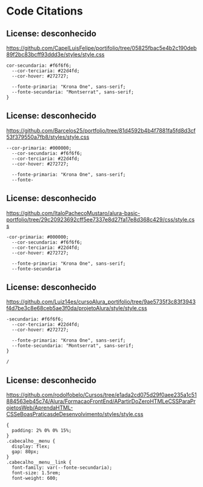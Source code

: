 # Code Citations

## License: desconhecido

https://github.com/CapelLuisFelipe/portifolio/tree/05825fbac5e4b2c190deb89f2bc83bcff93ddd3e/styles/style.css

```
cor-secundaria: #f6f6f6;
  --cor-terciaria: #22d4fd;
  --cor-hover: #272727;

  --fonte-primaria: "Krona One", sans-serif;
  --fonte-secundaria: "Montserrat", sans-serif;
}
```

## License: desconhecido

https://github.com/Barcelos25/portfolio/tree/81d4592b4b4f7881fa5fd8d3cf53f379550a7fb8/styles/style.css

```
--cor-primaria: #000000;
  --cor-secundaria: #f6f6f6;
  --cor-terciaria: #22d4fd;
  --cor-hover: #272727;

  --fonte-primaria: "Krona One", sans-serif;
  --fonte-
```

## License: desconhecido

https://github.com/ItaloPachecoMustaro/alura-basic-portfolio/tree/29c20923692cff5ee7337e8d27fa17e8d368c429/css/style.css

```
-cor-primaria: #000000;
  --cor-secundaria: #f6f6f6;
  --cor-terciaria: #22d4fd;
  --cor-hover: #272727;

  --fonte-primaria: "Krona One", sans-serif;
  --fonte-secundaria
```

## License: desconhecido

https://github.com/Luiz14es/cursoAlura_portifolio/tree/9ae5735f3c83f3943f4d7be3c8e68ceb5ae3f0da/projetoAlura/style/style.css

```
-secundaria: #f6f6f6;
  --cor-terciaria: #22d4fd;
  --cor-hover: #272727;

  --fonte-primaria: "Krona One", sans-serif;
  --fonte-secundaria: "Montserrat", sans-serif;
}

/
```

## License: desconhecido

https://github.com/rodolfobelo/Cursos/tree/e1ada2cd075d29f0aee235a1c51884563eb45c74/Alura/FormacaoFrontEnd/APartirDoZeroHTMLeCSSParaProjetosWeb/AprendaHTML-CSSeBoasPraticasdeDesenvolvimento/styles/style.css

```
{
  padding: 2% 0% 0% 15%;
}
.cabecalho__menu {
  display: flex;
  gap: 80px;
}
.cabecalho__menu__link {
  font-family: var(--fonte-secundaria);
  font-size: 1.5rem;
  font-weight: 600;
```
